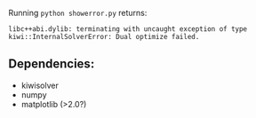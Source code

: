 Running `python showerror.py` returns:

```
libc++abi.dylib: terminating with uncaught exception of type kiwi::InternalSolverError: Dual optimize failed.
```

## Dependencies:

  - kiwisolver
  - numpy
  - matplotlib (>2.0?)


